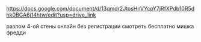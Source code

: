 https://docs.google.com/document/d/13qmdr2JtosHnVYcpY7jRfXPdb10R5dhk0BGA6j14htw/edit?usp=drive_link

разлом 4-ой стены онлайн без регистрации смотреть бесплатно мишка фредди
